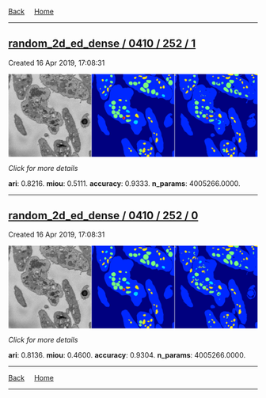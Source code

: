 
[Back](..)&nbsp;&nbsp;&nbsp;&nbsp;&nbsp;[Home](https://leapmanlab.github.io/snapshots)

---

<div class="summary"><a href="1"><h2>random_2d_ed_dense / 0410 / 252 / 1</h2></a><p>Created 16 Apr 2019, 17:08:31
</p><a href="1"><img src="1/media/summary.png" align="center"></a><p>
<i>Click for more details</i>
</p></div>

**ari**: 0.8216. **miou**: 0.5111. **accuracy**: 0.9333. **n_params**: 4005266.0000. 

---

<div class="summary"><a href="0"><h2>random_2d_ed_dense / 0410 / 252 / 0</h2></a><p>Created 16 Apr 2019, 17:08:31
</p><a href="0"><img src="0/media/summary.png" align="center"></a><p>
<i>Click for more details</i>
</p></div>

**ari**: 0.8136. **miou**: 0.4600. **accuracy**: 0.9304. **n_params**: 4005266.0000. 

---

[Back](..)&nbsp;&nbsp;&nbsp;&nbsp;&nbsp;[Home](https://leapmanlab.github.io/snapshots)

---